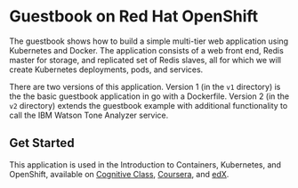 # Guestbook on Red Hat OpenShift

The guestbook shows how to build a simple multi-tier web application using Kubernetes and Docker. The application consists of a web front end, Redis master for storage, and replicated set of Redis slaves, all for which we will create Kubernetes deployments, pods, and services.

There are two versions of this application. Version 1 (in the `v1` directory) is the the basic guestbook application in go with a Dockerfile. Version 2 (in the `v2` directory) extends the guestbook example with additional functionality to call the IBM Watson Tone Analyzer service.

## Get Started
This application is used in the Introduction to Containers, Kubernetes, and OpenShift, available on [Cognitive Class](https://cognitiveclass.ai/courses/kubernetes-course), [Coursera](https://www.coursera.org/learn/getting-started-with-kubernetes-openshift), and [edX](https://courses.edx.org/courses/course-v1:IBM+CC0201EN+3T2020/course/).

